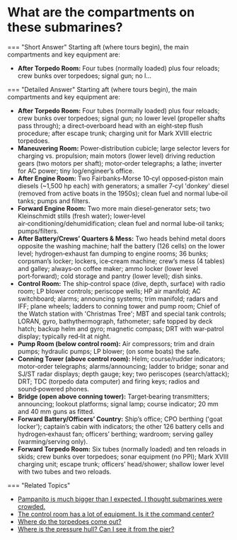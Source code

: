 # What are the compartments on these submarines?

    
=== "Short Answer"
  Starting aft (where tours begin), the main compartments and key equipment are:

- **After Torpedo Room:** Four tubes (normally loaded) plus four reloads; crew bunks over torpedoes; signal gun; no l…

=== "Detailed Answer"
    Starting aft (where tours begin), the main compartments and key equipment are:

  - **After Torpedo Room:** Four tubes (normally loaded) plus four reloads; crew bunks over torpedoes; signal gun; no lower level (propeller shafts pass through); a direct‑overboard head with an eight‑step flush procedure; after escape trunk; charging unit for Mark XVIII electric torpedoes.
  - **Maneuvering Room:** Power‑distribution cubicle; large selector levers for charging vs. propulsion; main motors (lower level) driving reduction gears (two motors per shaft); motor‑order telegraphs; a lathe; inverter for AC power; tiny log/engineer’s office.
  - **After Engine Room:** Two Fairbanks‑Morse 10‑cyl opposed‑piston main diesels (~1,500 hp each) with generators; a smaller 7‑cyl 'donkey' diesel (removed from active boats in the 1950s); clean fuel and normal lube‑oil tanks; pumps and filters.
  - **Forward Engine Room:** Two more main diesel‑generator sets; two Kleinschmidt stills (fresh water); lower‑level air‑conditioning/dehumidification; clean fuel and normal lube‑oil tanks; pumps/filters.
  - **After Battery/Crews’ Quarters & Mess:** Two heads behind metal doors opposite the washing machine; half the battery (126 cells) on the lower level; hydrogen‑exhaust fan dumping to engine rooms; 36 bunks; corpsman’s locker; lockers, ice‑cream machine; crew’s mess (4 tables) and galley; always‑on coffee maker; ammo locker (lower level port‑forward); cold storage and pantry (lower level); dish sinks.
  - **Control Room:** The ship‑control space (dive, depth, surface) with radio room; LP blower controls; periscope wells; HP air manifold; AC switchboard; alarms; announcing systems; trim manifold; radars and IFF; plane wheels; ladders to conning tower and pump room; Chief of the Watch station with 'Christmas Tree'; MBT and special tank controls; LORAN, gyro, bathythermograph, fathometer; safe topped by deck hatch; backup helm and gyro; magnetic compass; DRT with war‑patrol display; typically red‑lit at night.
  - **Pump Room (below control room):** Air compressors; trim and drain pumps; hydraulic pumps; LP blower; (on some boats) the safe.
  - **Conning Tower (above control room):** Helm; course/rudder indicators; motor‑order telegraphs; alarms/announcing; ladder to bridge; sonar and SJ/ST radar displays; depth gauge; key; two periscopes (search/attack); DRT; TDC (torpedo data computer) and firing keys; radios and sound‑powered phones.
  - **Bridge (open above conning tower):** Target‑bearing transmitters; announcing; lookout platforms; signal lamp; course indicator; 20 mm and 40 mm guns as fitted.
  - **Forward Battery/Officers’ Country:** Ship’s office; CPO berthing ('goat locker'); captain’s cabin with indicators; the other 126 battery cells and hydrogen‑exhaust fan; officers’ berthing; wardroom; serving galley (warming/serving only).
  - **Forward Torpedo Room:** Six tubes (normally loaded) and ten reloads in skids; crew bunks over torpedoes; sonar equipment (no PPI); Mark XVIII charging unit; escape trunk; officers’ head/shower; shallow lower level with two tubes and two reloads.

=== "Related Topics"
  - [Pampanito is much bigger than I expected. I thought submarines were crowded.](pampanito-is-much-bigger-than-i-expected-i-thought-submarines-were-crowded.md)
  - [The control room has a lot of equipment. Is it the command center?](the-control-room-has-a-lot-of-equipment-is-it-the-command-center.md)
  - [Where do the torpedoes come out?](where-do-the-torpedoes-come-out.md)
  - [Where is the pressure hull? Can I see it from the pier?](where-is-the-pressure-hull-can-i-see-it-from-the-pier.md)
